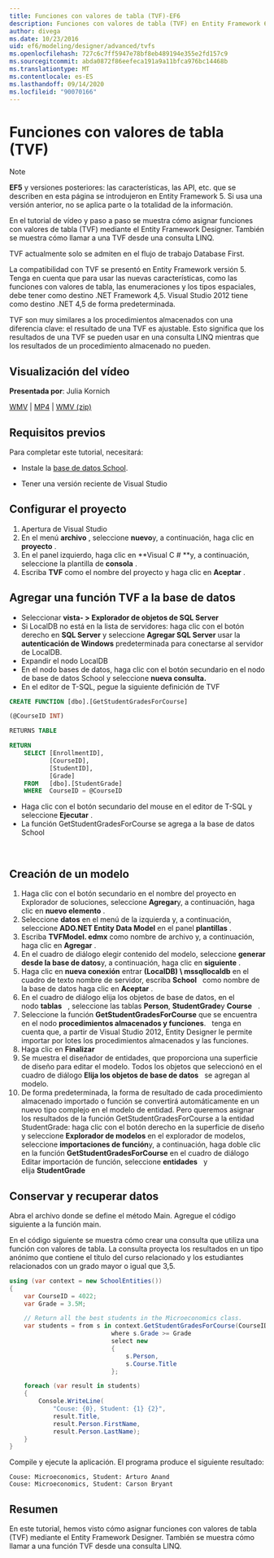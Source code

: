 ```yaml
---
title: Funciones con valores de tabla (TVF)-EF6
description: Funciones con valores de tabla (TVF) en Entity Framework 6
author: divega
ms.date: 10/23/2016
uid: ef6/modeling/designer/advanced/tvfs
ms.openlocfilehash: 727c6c7ff5947e78bf8eb489194e355e2fd157c9
ms.sourcegitcommit: abda0872f86eefeca191a9a11bfca976bc14468b
ms.translationtype: MT
ms.contentlocale: es-ES
ms.lasthandoff: 09/14/2020
ms.locfileid: "90070166"
---
```

# <a name="table-valued-functions-tvfs"></a>Funciones con valores de tabla (TVF)
> [!NOTE]
> **EF5** y versiones posteriores: las características, las API, etc. que se describen en esta página se introdujeron en Entity Framework 5. Si usa una versión anterior, no se aplica parte o la totalidad de la información.

En el tutorial de vídeo y paso a paso se muestra cómo asignar funciones con valores de tabla (TVF) mediante el Entity Framework Designer. También se muestra cómo llamar a una TVF desde una consulta LINQ.

TVF actualmente solo se admiten en el flujo de trabajo Database First.

La compatibilidad con TVF se presentó en Entity Framework versión 5. Tenga en cuenta que para usar las nuevas características, como las funciones con valores de tabla, las enumeraciones y los tipos espaciales, debe tener como destino .NET Framework 4,5. Visual Studio 2012 tiene como destino .NET 4,5 de forma predeterminada.

TVF son muy similares a los procedimientos almacenados con una diferencia clave: el resultado de una TVF es ajustable. Esto significa que los resultados de una TVF se pueden usar en una consulta LINQ mientras que los resultados de un procedimiento almacenado no pueden.

## <a name="watch-the-video"></a>Visualización del vídeo

**Presentada por**: Julia Kornich

[WMV](https://download.microsoft.com/download/6/0/A/60A6E474-5EF3-4E1E-B9EA-F51D2DDB446A/HDI-ITPro-MSDN-winvideo-tvf.wmv)  |  [MP4](https://download.microsoft.com/download/6/0/A/60A6E474-5EF3-4E1E-B9EA-F51D2DDB446A/HDI-ITPro-MSDN-mp4video-tvf.m4v)  |  [WMV (zip)](https://download.microsoft.com/download/6/0/A/60A6E474-5EF3-4E1E-B9EA-F51D2DDB446A/HDI-ITPro-MSDN-winvideo-tvf.zip)

## <a name="pre-requisites"></a>Requisitos previos

Para completar este tutorial, necesitará:

- Instale la [base de datos School](xref:ef6/resources/school-database).

- Tener una versión reciente de Visual Studio

## <a name="set-up-the-project"></a>Configurar el proyecto

1.  Apertura de Visual Studio
2.  En el menú **archivo** , seleccione **nuevo**y, a continuación, haga clic en **proyecto** .
3.  En el panel izquierdo, haga clic en **Visual C \# **y, a continuación, seleccione la plantilla de **consola** .
4.  Escriba **TVF** como el nombre del proyecto y haga clic en **Aceptar** .

## <a name="add-a-tvf-to-the-database"></a>Agregar una función TVF a la base de datos

-   Seleccionar **vista- &gt; Explorador de objetos de SQL Server**
-   Si LocalDB no está en la lista de servidores: haga clic con el botón derecho en **SQL Server** y seleccione **Agregar SQL Server** usar la **autenticación de Windows** predeterminada para conectarse al servidor de LocalDB.
-   Expandir el nodo LocalDB
-   En el nodo bases de datos, haga clic con el botón secundario en el nodo de base de datos School y seleccione **nueva consulta.**
-   En el editor de T-SQL, pegue la siguiente definición de TVF

``` SQL
CREATE FUNCTION [dbo].[GetStudentGradesForCourse]

(@CourseID INT)

RETURNS TABLE

RETURN
    SELECT [EnrollmentID],
           [CourseID],
           [StudentID],
           [Grade]
    FROM   [dbo].[StudentGrade]
    WHERE  CourseID = @CourseID
```

-   Haga clic con el botón secundario del mouse en el editor de T-SQL y seleccione **Ejecutar** .
-   La función GetStudentGradesForCourse se agrega a la base de datos School

 

## <a name="create-a-model"></a>Creación de un modelo

1.  Haga clic con el botón secundario en el nombre del proyecto en Explorador de soluciones, seleccione **Agregar**y, a continuación, haga clic en **nuevo elemento** .
2.  Seleccione **datos** en el menú de la izquierda y, a continuación, seleccione **ADO.NET Entity Data Model** en el panel **plantillas** .
3.  Escriba **TVFModel. edmx** como nombre de archivo y, a continuación, haga clic en **Agregar** .
4.  En el cuadro de diálogo elegir contenido del modelo, seleccione **generar desde la base de datos**y, a continuación, haga clic en **siguiente** .
5.  Haga clic en **nueva conexión** entrar **(LocalDB) \\ mssqllocaldb** en el cuadro de texto nombre de servidor, escriba **School**   como nombre de la base de datos haga clic en **Aceptar** .
6.  En el cuadro de diálogo elija los objetos de base de datos, en el nodo **tablas**   , seleccione las tablas **Person**, **StudentGrade**y **Course**   .
7.  Seleccione la función **GetStudentGradesForCourse** que se encuentra en el nodo **procedimientos almacenados y funciones**.   tenga en cuenta que, a partir de Visual Studio 2012, Entity Designer le permite importar por lotes los procedimientos almacenados y las funciones.
8.  Haga clic en **Finalizar**
9.  Se muestra el diseñador de entidades, que proporciona una superficie de diseño para editar el modelo. Todos los objetos que seleccionó en el cuadro de diálogo **Elija los objetos de base de datos**   se agregan al modelo.
10. De forma predeterminada, la forma de resultado de cada procedimiento almacenado importado o función se convertirá automáticamente en un nuevo tipo complejo en el modelo de entidad. Pero queremos asignar los resultados de la función GetStudentGradesForCourse a la entidad StudentGrade: haga clic con el botón derecho en la superficie de diseño y seleccione **Explorador de modelos** en el explorador de modelos, seleccione **importaciones de función**y, a continuación, haga doble clic en la función **GetStudentGradesForCourse** en el cuadro de diálogo Editar importación de función, seleccione **entidades**   y elija **StudentGrade**

## <a name="persist-and-retrieve-data"></a>Conservar y recuperar datos

Abra el archivo donde se define el método Main. Agregue el código siguiente a la función main.

En el código siguiente se muestra cómo crear una consulta que utiliza una función con valores de tabla. La consulta proyecta los resultados en un tipo anónimo que contiene el título del curso relacionado y los estudiantes relacionados con un grado mayor o igual que 3,5.

``` csharp
using (var context = new SchoolEntities())
{
    var CourseID = 4022;
    var Grade = 3.5M;

    // Return all the best students in the Microeconomics class.
    var students = from s in context.GetStudentGradesForCourse(CourseID)
                            where s.Grade >= Grade
                            select new
                            {
                                s.Person,
                                s.Course.Title
                            };

    foreach (var result in students)
    {
        Console.WriteLine(
            "Couse: {0}, Student: {1} {2}",
            result.Title,  
            result.Person.FirstName,  
            result.Person.LastName);
    }
}
```

Compile y ejecute la aplicación. El programa produce el siguiente resultado:

```console
Couse: Microeconomics, Student: Arturo Anand
Couse: Microeconomics, Student: Carson Bryant
```

## <a name="summary"></a>Resumen

En este tutorial, hemos visto cómo asignar funciones con valores de tabla (TVF) mediante el Entity Framework Designer. También se muestra cómo llamar a una función TVF desde una consulta LINQ.
